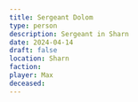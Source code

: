```yaml
---
title: Sergeant Dolom
type: person
description: Sergeant in Sharn
date: 2024-04-14
draft: false
location: Sharn
faction: 
player: Max
deceased:
---
```


